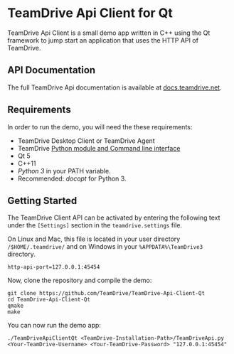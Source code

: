 TeamDrive Api Client for Qt
===========================

TeamDrive Api Client is a small demo app written in C++ using the Qt framework to jump start an application that uses the HTTP API of TeamDrive.

API Documentation
-----------------

The full TeamDrive Api documentation is available at [docs.teamdrive.net][documentation].

Requirements
------------

In order to run the demo, you will need the these requirements:

* TeamDrive Desktop Client or TeamDrive Agent
* TeamDrive [Python module and Command line interface][pythonInterface]
* Qt 5
* C++11
* *Python 3* in your PATH variable.
* Recommended: *docopt* for Python 3.

Getting Started
---------------

The TeamDrive Client API can be activated by entering the following text under the ```[Settings]``` section in the ```teamdrive.settings``` file.

On Linux and Mac, this file is located in your user directory ```/$HOME/.teamdrive/``` and on Windows in your ```%APPDATA%\TeamDrive3``` directory.

```
http-api-port=127.0.0.1:45454
```

Now, clone the repository and compile the demo:

```
git clone https://github.com/TeamDrive/TeamDrive-Api-Client-Qt
cd TeamDrive-Api-Client-Qt
qmake
make
```

You can now run the demo app:
```
./TeamDriveApiClientQt <TeamDrive-Installation-Path>/TeamDriveApi.py <Your-TeamDrive-Username> <Your-TeamDrive-Password> "127.0.0.1:45454"
```

[documentation]: http://docs.teamdrive.net/Agent/4.1/html/TeamDrive_Http_Api.html "docs.teamdrive.net"
[pythonInterface]: http://docs.teamdrive.net/Agent/4.1/html/TeamDrive_Http_Api.html#requirements "Python module and Command line interface"


